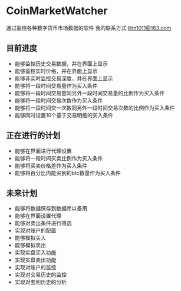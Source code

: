 # CoinMarketWatcher
通过监控各种数字货币市场数据的软件
我的联系方式:lihn1011@163.com
## 目前进度
- 能够监控历史交易数据，并在界面上显示
- 能够监控实时价格，并在界面上显示
- 能够非实时监控交易深度，并在界面上显示
- 能够将一段时间交易量作为买入条件
- 能够将一段时间交易量同另外一段时间交易量的比例作为买入条件
- 能够将一段时间交易次数作为买入条件
- 能够将一段时间交一次数同另外一段时间交易次数的比例作为买入条件
- 能够同时设置10个基于交易明细的买入条件
## 正在进行的计划
- 能够在界面进行代理设置
- 能够将一段时间买卖比例作为买入条件
- 能够将买卖价格差作为买入条件
- 能够将百分比内能买到的btc数量作为买入条件
## 未来计划
- 能够将数据保存到数据库以备用
- 能够在界面设置代理
- 能够对卖出条件进行筛选
- 实现对账户的配置
- 能够模拟买入
- 能够模拟卖出
- 实现实盘买入功能
- 实现实盘卖出功能
- 实现对账户的监控
- 实现对交易历史的监控
- 实现对套利历史的分析
